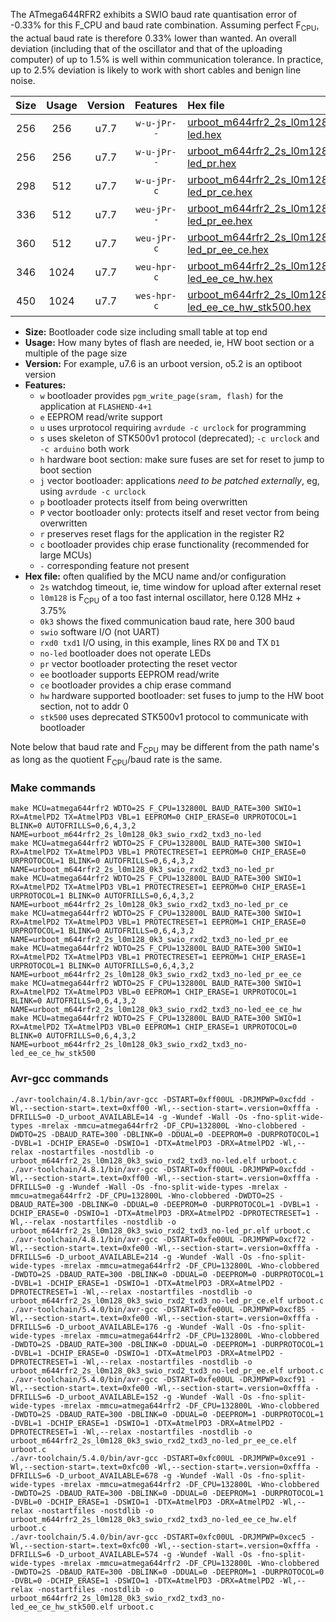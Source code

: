 The ATmega644RFR2 exhibits a SWIO baud rate quantisation error of -0.33% for this F_CPU and baud rate combination. Assuming perfect F<sub>CPU</sub>, the actual baud rate is therefore 0.33% lower than wanted. An overall deviation (including that of the oscillator and that of the uploading computer) of up to 1.5% is well within communication tolerance. In practice, up to 2.5% deviation is likely to work with short cables and benign line noise.

|Size|Usage|Version|Features|Hex file|
|:-:|:-:|:-:|:-:|:--|
|256|256|u7.7|`w-u-jPr--`|[urboot_m644rfr2_2s_l0m128_0k3_swio_rxd2_txd3_no-led.hex](https://raw.githubusercontent.com/stefanrueger/urboot.hex/main/mcus/atmega644rfr2/watchdog_2_s/internal_oscillator_l%2B3.75%25/%2B0m128000_hz/%2B%2B%2B0k3_baud/uart1_rxd2_txd3/no-led/urboot_m644rfr2_2s_l0m128_0k3_swio_rxd2_txd3_no-led.hex)|
|256|256|u7.7|`w-u-jPr--`|[urboot_m644rfr2_2s_l0m128_0k3_swio_rxd2_txd3_no-led_pr.hex](https://raw.githubusercontent.com/stefanrueger/urboot.hex/main/mcus/atmega644rfr2/watchdog_2_s/internal_oscillator_l%2B3.75%25/%2B0m128000_hz/%2B%2B%2B0k3_baud/uart1_rxd2_txd3/no-led/urboot_m644rfr2_2s_l0m128_0k3_swio_rxd2_txd3_no-led_pr.hex)|
|298|512|u7.7|`w-u-jPr-c`|[urboot_m644rfr2_2s_l0m128_0k3_swio_rxd2_txd3_no-led_pr_ce.hex](https://raw.githubusercontent.com/stefanrueger/urboot.hex/main/mcus/atmega644rfr2/watchdog_2_s/internal_oscillator_l%2B3.75%25/%2B0m128000_hz/%2B%2B%2B0k3_baud/uart1_rxd2_txd3/no-led/urboot_m644rfr2_2s_l0m128_0k3_swio_rxd2_txd3_no-led_pr_ce.hex)|
|336|512|u7.7|`weu-jPr--`|[urboot_m644rfr2_2s_l0m128_0k3_swio_rxd2_txd3_no-led_pr_ee.hex](https://raw.githubusercontent.com/stefanrueger/urboot.hex/main/mcus/atmega644rfr2/watchdog_2_s/internal_oscillator_l%2B3.75%25/%2B0m128000_hz/%2B%2B%2B0k3_baud/uart1_rxd2_txd3/no-led/urboot_m644rfr2_2s_l0m128_0k3_swio_rxd2_txd3_no-led_pr_ee.hex)|
|360|512|u7.7|`weu-jPr-c`|[urboot_m644rfr2_2s_l0m128_0k3_swio_rxd2_txd3_no-led_pr_ee_ce.hex](https://raw.githubusercontent.com/stefanrueger/urboot.hex/main/mcus/atmega644rfr2/watchdog_2_s/internal_oscillator_l%2B3.75%25/%2B0m128000_hz/%2B%2B%2B0k3_baud/uart1_rxd2_txd3/no-led/urboot_m644rfr2_2s_l0m128_0k3_swio_rxd2_txd3_no-led_pr_ee_ce.hex)|
|346|1024|u7.7|`weu-hpr-c`|[urboot_m644rfr2_2s_l0m128_0k3_swio_rxd2_txd3_no-led_ee_ce_hw.hex](https://raw.githubusercontent.com/stefanrueger/urboot.hex/main/mcus/atmega644rfr2/watchdog_2_s/internal_oscillator_l%2B3.75%25/%2B0m128000_hz/%2B%2B%2B0k3_baud/uart1_rxd2_txd3/no-led/urboot_m644rfr2_2s_l0m128_0k3_swio_rxd2_txd3_no-led_ee_ce_hw.hex)|
|450|1024|u7.7|`wes-hpr-c`|[urboot_m644rfr2_2s_l0m128_0k3_swio_rxd2_txd3_no-led_ee_ce_hw_stk500.hex](https://raw.githubusercontent.com/stefanrueger/urboot.hex/main/mcus/atmega644rfr2/watchdog_2_s/internal_oscillator_l%2B3.75%25/%2B0m128000_hz/%2B%2B%2B0k3_baud/uart1_rxd2_txd3/no-led/urboot_m644rfr2_2s_l0m128_0k3_swio_rxd2_txd3_no-led_ee_ce_hw_stk500.hex)|

- **Size:** Bootloader code size including small table at top end
- **Usage:** How many bytes of flash are needed, ie, HW boot section or a multiple of the page size
- **Version:** For example, u7.6 is an urboot version, o5.2 is an optiboot version
- **Features:**
  + `w` bootloader provides `pgm_write_page(sram, flash)` for the application at `FLASHEND-4+1`
  + `e` EEPROM read/write support
  + `u` uses urprotocol requiring `avrdude -c urclock` for programming
  + `s` uses skeleton of STK500v1 protocol (deprecated); `-c urclock` and `-c arduino` both work
  + `h` hardware boot section: make sure fuses are set for reset to jump to boot section
  + `j` vector bootloader: applications *need to be patched externally*, eg, using `avrdude -c urclock`
  + `p` bootloader protects itself from being overwritten
  + `P` vector bootloader only: protects itself and reset vector from being overwritten
  + `r` preserves reset flags for the application in the register R2
  + `c` bootloader provides chip erase functionality (recommended for large MCUs)
  + `-` corresponding feature not present
- **Hex file:** often qualified by the MCU name and/or configuration
  + `2s` watchdog timeout, ie, time window for upload after external reset
  + `l0m128` is F<sub>CPU</sub> of a too fast internal oscillator, here 0.128 MHz + 3.75%
  + `0k3` shows the fixed communication baud rate, here 300 baud
  + `swio` software I/O (not UART)
  + `rxd0 txd1` I/O using, in this example, lines RX `D0` and TX `D1`
  + `no-led` bootloader does not operate LEDs
  + `pr` vector bootloader protecting the reset vector
  + `ee` bootloader supports EEPROM read/write
  + `ce` bootloader provides a chip erase command
  + `hw` hardware supported bootloader: set fuses to jump to the HW boot section, not to addr 0
  + `stk500` uses deprecated STK500v1 protocol to communicate with bootloader


Note below that baud rate and F<sub>CPU</sub> may be different from the path name's as long as the quotient F<sub>CPU</sub>/baud rate is the same.

### Make commands
```
make MCU=atmega644rfr2 WDTO=2S F_CPU=132800L BAUD_RATE=300 SWIO=1 RX=AtmelPD2 TX=AtmelPD3 VBL=1 EEPROM=0 CHIP_ERASE=0 URPROTOCOL=1 BLINK=0 AUTOFRILLS=0,6,4,3,2 NAME=urboot_m644rfr2_2s_l0m128_0k3_swio_rxd2_txd3_no-led
make MCU=atmega644rfr2 WDTO=2S F_CPU=132800L BAUD_RATE=300 SWIO=1 RX=AtmelPD2 TX=AtmelPD3 VBL=1 PROTECTRESET=1 EEPROM=0 CHIP_ERASE=0 URPROTOCOL=1 BLINK=0 AUTOFRILLS=0,6,4,3,2 NAME=urboot_m644rfr2_2s_l0m128_0k3_swio_rxd2_txd3_no-led_pr
make MCU=atmega644rfr2 WDTO=2S F_CPU=132800L BAUD_RATE=300 SWIO=1 RX=AtmelPD2 TX=AtmelPD3 VBL=1 PROTECTRESET=1 EEPROM=0 CHIP_ERASE=1 URPROTOCOL=1 BLINK=0 AUTOFRILLS=0,6,4,3,2 NAME=urboot_m644rfr2_2s_l0m128_0k3_swio_rxd2_txd3_no-led_pr_ce
make MCU=atmega644rfr2 WDTO=2S F_CPU=132800L BAUD_RATE=300 SWIO=1 RX=AtmelPD2 TX=AtmelPD3 VBL=1 PROTECTRESET=1 EEPROM=1 CHIP_ERASE=0 URPROTOCOL=1 BLINK=0 AUTOFRILLS=0,6,4,3,2 NAME=urboot_m644rfr2_2s_l0m128_0k3_swio_rxd2_txd3_no-led_pr_ee
make MCU=atmega644rfr2 WDTO=2S F_CPU=132800L BAUD_RATE=300 SWIO=1 RX=AtmelPD2 TX=AtmelPD3 VBL=1 PROTECTRESET=1 EEPROM=1 CHIP_ERASE=1 URPROTOCOL=1 BLINK=0 AUTOFRILLS=0,6,4,3,2 NAME=urboot_m644rfr2_2s_l0m128_0k3_swio_rxd2_txd3_no-led_pr_ee_ce
make MCU=atmega644rfr2 WDTO=2S F_CPU=132800L BAUD_RATE=300 SWIO=1 RX=AtmelPD2 TX=AtmelPD3 VBL=0 EEPROM=1 CHIP_ERASE=1 URPROTOCOL=1 BLINK=0 AUTOFRILLS=0,6,4,3,2 NAME=urboot_m644rfr2_2s_l0m128_0k3_swio_rxd2_txd3_no-led_ee_ce_hw
make MCU=atmega644rfr2 WDTO=2S F_CPU=132800L BAUD_RATE=300 SWIO=1 RX=AtmelPD2 TX=AtmelPD3 VBL=0 EEPROM=1 CHIP_ERASE=1 URPROTOCOL=0 BLINK=0 AUTOFRILLS=0,6,4,3,2 NAME=urboot_m644rfr2_2s_l0m128_0k3_swio_rxd2_txd3_no-led_ee_ce_hw_stk500
```

### Avr-gcc commands
```
./avr-toolchain/4.8.1/bin/avr-gcc -DSTART=0xff00UL -DRJMPWP=0xcfdd -Wl,--section-start=.text=0xff00 -Wl,--section-start=.version=0xfffa -DFRILLS=0 -D_urboot_AVAILABLE=14 -g -Wundef -Wall -Os -fno-split-wide-types -mrelax -mmcu=atmega644rfr2 -DF_CPU=132800L -Wno-clobbered -DWDTO=2S -DBAUD_RATE=300 -DBLINK=0 -DDUAL=0 -DEEPROM=0 -DURPROTOCOL=1 -DVBL=1 -DCHIP_ERASE=0 -DSWIO=1 -DTX=AtmelPD3 -DRX=AtmelPD2 -Wl,--relax -nostartfiles -nostdlib -o urboot_m644rfr2_2s_l0m128_0k3_swio_rxd2_txd3_no-led.elf urboot.c
./avr-toolchain/4.8.1/bin/avr-gcc -DSTART=0xff00UL -DRJMPWP=0xcfdd -Wl,--section-start=.text=0xff00 -Wl,--section-start=.version=0xfffa -DFRILLS=0 -g -Wundef -Wall -Os -fno-split-wide-types -mrelax -mmcu=atmega644rfr2 -DF_CPU=132800L -Wno-clobbered -DWDTO=2S -DBAUD_RATE=300 -DBLINK=0 -DDUAL=0 -DEEPROM=0 -DURPROTOCOL=1 -DVBL=1 -DCHIP_ERASE=0 -DSWIO=1 -DTX=AtmelPD3 -DRX=AtmelPD2 -DPROTECTRESET=1 -Wl,--relax -nostartfiles -nostdlib -o urboot_m644rfr2_2s_l0m128_0k3_swio_rxd2_txd3_no-led_pr.elf urboot.c
./avr-toolchain/4.8.1/bin/avr-gcc -DSTART=0xfe00UL -DRJMPWP=0xcf72 -Wl,--section-start=.text=0xfe00 -Wl,--section-start=.version=0xfffa -DFRILLS=6 -D_urboot_AVAILABLE=214 -g -Wundef -Wall -Os -fno-split-wide-types -mrelax -mmcu=atmega644rfr2 -DF_CPU=132800L -Wno-clobbered -DWDTO=2S -DBAUD_RATE=300 -DBLINK=0 -DDUAL=0 -DEEPROM=0 -DURPROTOCOL=1 -DVBL=1 -DCHIP_ERASE=1 -DSWIO=1 -DTX=AtmelPD3 -DRX=AtmelPD2 -DPROTECTRESET=1 -Wl,--relax -nostartfiles -nostdlib -o urboot_m644rfr2_2s_l0m128_0k3_swio_rxd2_txd3_no-led_pr_ce.elf urboot.c
./avr-toolchain/5.4.0/bin/avr-gcc -DSTART=0xfe00UL -DRJMPWP=0xcf85 -Wl,--section-start=.text=0xfe00 -Wl,--section-start=.version=0xfffa -DFRILLS=6 -D_urboot_AVAILABLE=176 -g -Wundef -Wall -Os -fno-split-wide-types -mrelax -mmcu=atmega644rfr2 -DF_CPU=132800L -Wno-clobbered -DWDTO=2S -DBAUD_RATE=300 -DBLINK=0 -DDUAL=0 -DEEPROM=1 -DURPROTOCOL=1 -DVBL=1 -DCHIP_ERASE=0 -DSWIO=1 -DTX=AtmelPD3 -DRX=AtmelPD2 -DPROTECTRESET=1 -Wl,--relax -nostartfiles -nostdlib -o urboot_m644rfr2_2s_l0m128_0k3_swio_rxd2_txd3_no-led_pr_ee.elf urboot.c
./avr-toolchain/5.4.0/bin/avr-gcc -DSTART=0xfe00UL -DRJMPWP=0xcf91 -Wl,--section-start=.text=0xfe00 -Wl,--section-start=.version=0xfffa -DFRILLS=6 -D_urboot_AVAILABLE=152 -g -Wundef -Wall -Os -fno-split-wide-types -mrelax -mmcu=atmega644rfr2 -DF_CPU=132800L -Wno-clobbered -DWDTO=2S -DBAUD_RATE=300 -DBLINK=0 -DDUAL=0 -DEEPROM=1 -DURPROTOCOL=1 -DVBL=1 -DCHIP_ERASE=1 -DSWIO=1 -DTX=AtmelPD3 -DRX=AtmelPD2 -DPROTECTRESET=1 -Wl,--relax -nostartfiles -nostdlib -o urboot_m644rfr2_2s_l0m128_0k3_swio_rxd2_txd3_no-led_pr_ee_ce.elf urboot.c
./avr-toolchain/5.4.0/bin/avr-gcc -DSTART=0xfc00UL -DRJMPWP=0xce91 -Wl,--section-start=.text=0xfc00 -Wl,--section-start=.version=0xfffa -DFRILLS=6 -D_urboot_AVAILABLE=678 -g -Wundef -Wall -Os -fno-split-wide-types -mrelax -mmcu=atmega644rfr2 -DF_CPU=132800L -Wno-clobbered -DWDTO=2S -DBAUD_RATE=300 -DBLINK=0 -DDUAL=0 -DEEPROM=1 -DURPROTOCOL=1 -DVBL=0 -DCHIP_ERASE=1 -DSWIO=1 -DTX=AtmelPD3 -DRX=AtmelPD2 -Wl,--relax -nostartfiles -nostdlib -o urboot_m644rfr2_2s_l0m128_0k3_swio_rxd2_txd3_no-led_ee_ce_hw.elf urboot.c
./avr-toolchain/5.4.0/bin/avr-gcc -DSTART=0xfc00UL -DRJMPWP=0xcec5 -Wl,--section-start=.text=0xfc00 -Wl,--section-start=.version=0xfffa -DFRILLS=6 -D_urboot_AVAILABLE=574 -g -Wundef -Wall -Os -fno-split-wide-types -mrelax -mmcu=atmega644rfr2 -DF_CPU=132800L -Wno-clobbered -DWDTO=2S -DBAUD_RATE=300 -DBLINK=0 -DDUAL=0 -DEEPROM=1 -DURPROTOCOL=0 -DVBL=0 -DCHIP_ERASE=1 -DSWIO=1 -DTX=AtmelPD3 -DRX=AtmelPD2 -Wl,--relax -nostartfiles -nostdlib -o urboot_m644rfr2_2s_l0m128_0k3_swio_rxd2_txd3_no-led_ee_ce_hw_stk500.elf urboot.c
```

